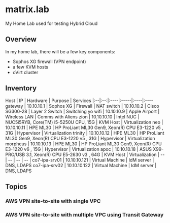 # matrix.lab
My Home Lab used for testing Hybrid Cloud

## Overview
In my home lab, there will be a few key components:
 * Sophos XG firewall (VPN endpoint)
 * a few KVM hosts
 * oVirt cluster

## Inventory

Host | IP | Hardware | Purpose | Services
|:--|:--:|:----|:-----|:----|:----
gateway  | 10.10.10.1   | Sophos XG | Firewall | NAT
switch   | 10.10.10.2   | Cisco SG300-28 | Layer 2 Switch | Switching yo
wifi     | 10.10.10.9   | Apple Airport | Wireless LAN | Comms with Aliens
zion     | 10.10.10.10  | Intel NUC | NUC5i5RYB, Core(TM) i5-5250U CPU, 15G | KVM Host | Virtualization
neo      | 10.10.10.11  | HPE ML30 | HP ProLiant ML30 Gen9, Xeon(R) CPU E3-1220 v5 , 31G | Hypervisor | Virtualization
trinity  | 10.10.10.12  | HPE ML30 | HP ProLiant ML30 Gen9, Xeon(R) CPU E3-1220 v5 , 31G | Hypervisor | Virtualization
morpheus | 10.10.10.13  | HPE ML30 |  HP ProLiant ML30 Gen9, Xeon(R) CPU E3-1220 v6 , 15G | Hypervisor | Virtualization
apoc     | 10.10.10.18  | ASUS X99-PRO/USB 3.1, Xeon(R) CPU E5-2630 v3 , 64G | KVM Host | Virtualization
| -- | -- | -- | -- |
co7-ipa-srv01 | 10.10.10.121 | Virtual Machine | IdM server | DNS, LDAPS
co7-ipa-srv02 | 10.10.10.122 | Virtual Machine | IdM server | DNS, LDAPS



## Topics
### AWS VPN site-to-site with single VPC 

### AWS VPN site-to-site with multiple VPC using Transit Gateway

